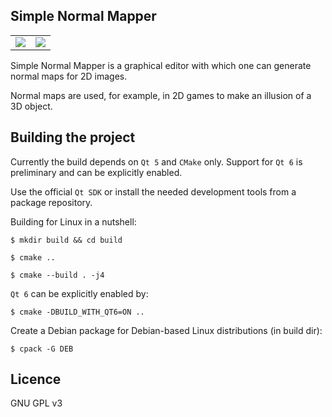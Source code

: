 ## Simple Normal Mapper

<table>
  <tr>
    <td>
      <img src="https://cloud.githubusercontent.com/assets/2587783/7400815/3b03a18c-eec8-11e4-8488-d637b536d2d1.png"></img>
    </td>
    <td>
      <img src="https://cloud.githubusercontent.com/assets/2587783/21721271/3e3e8f0c-d430-11e6-92da-4a7299e2b98d.png"></img>
    </td>
  </tr>
</table>

Simple Normal Mapper is a graphical editor with which one can generate normal maps for 2D images.

Normal maps are used, for example, in 2D games to make an illusion of
a 3D object.

## Building the project

Currently the build depends on `Qt 5` and `CMake` only. Support for `Qt 6` is preliminary and can be explicitly enabled.

Use the official `Qt SDK` or install the needed development tools from a package repository.

Building for Linux in a nutshell:

    $ mkdir build && cd build

    $ cmake ..

    $ cmake --build . -j4

`Qt 6` can be explicitly enabled by:

    $ cmake -DBUILD_WITH_QT6=ON ..

Create a Debian package for Debian-based Linux distributions (in build dir):

    $ cpack -G DEB

## Licence

GNU GPL v3

